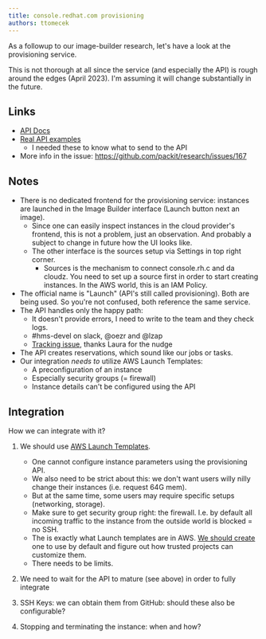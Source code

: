 ```yaml
---
title: console.redhat.com provisioning
authors: ttomecek
---
```


As a followup to our image-builder research, let's have a look at the provisioning service.

This is not thorough at all since the service (and especially the API) is rough
around the edges (April 2023). I'm assuming it will change substantially in
the future.

## Links

- [API Docs](https://console.redhat.com/beta/docs/api/provisioning/v1)
- [Real API examples](https://github.com/RHEnVision/provisioning-backend/tree/8898e972a48387b95b604e612e279ba155682c89/scripts/rest_examples)
  - I needed these to know what to send to the API
- More info in the issue: https://github.com/packit/research/issues/167

## Notes

- There is no dedicated frontend for the provisioning service: instances are
  launched in the Image Builder interface (Launch button next an image).
  - Since one can easily inspect instances in the cloud provider's frontend,
    this is not a problem, just an observation. And probably a subject to
    change in future how the UI looks like.
  - The other interface is the sources setup via Settings in top right corner.
    - Sources is the mechanism to connect console.rh.c and da cloudz. You need
      to set up a source first in order to start creating instances. In the AWS
      world, this is an IAM Policy.
- The official name is "Launch" (API's still called provisioning). Both are
  being used. So you're not confused, both reference the same service.
- The API handles only the happy path:
  - It doesn't provide errors, I need to write to the team and they check logs.
  - #hms-devel on slack, @oezr and @lzap
  - [Tracking issue](https://issues.redhat.com/browse/HMS-1646), thanks Laura for the nudge
- The API creates reservations, which sound like our jobs or tasks.
- Our integration _needs to_ utilize AWS Launch Templates:
  - A preconfiguration of an instance
  - Especially security groups (= firewall)
  - Instance details can't be configured using the API

## Integration

How we can integrate with it?

1. We should use [AWS Launch Templates](https://docs.aws.amazon.com/autoscaling/ec2/userguide/launch-templates.html).

   - One cannot configure instance parameters using the provisioning API.
   - We also need to be strict about this: we don't want users willy nilly
     change their instances (i.e. request 64G mem).
   - But at the same time, some users may require specific setups (networking, storage).
   - Make sure to get security group right: the firewall. I.e. by default all
     incoming traffic to the instance from the outside world is blocked = no
     SSH.
   - The is exactly what Launch templates are in AWS. [We should
     create](https://docs.aws.amazon.com/autoscaling/ec2/userguide/create-launch-template.html#create-launch-template-for-auto-scaling)
     one to use by default and figure out how trusted projects can customize
     them.
   - There needs to be limits.

2. We need to wait for the API to mature (see above) in order to fully integrate
3. SSH Keys: we can obtain them from GitHub: should these also be configurable?
4. Stopping and terminating the instance: when and how?
